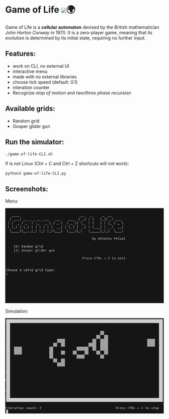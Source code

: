 # Game of Life ![](Earth.gif)🌍
Game of Life is a **cellular automaton** devised by the British mathematician *John Horton Conway* in 1970.
It is a zero-player game, meaning that its evolution is determined by its initial state, requiring no further input.

## Features:
- work on CLI, no external UI
- interactive menu
- made with no external libraries
- choose tick speed (default: 0.1)
- interation counter
- Recognize *stop of motion* and *two/three phase recursion*

## Available grids:
- Random grid
- Gosper glider gun

## Run the simulator:
```
./game-of-life-CLI.sh
```
If is not Linux (Ctrl + C and Ctrl + Z shortcuts will not work):

```
python3 game-of-life-CLI.py
```

## Screenshots:

Menu:

![](menu.png)

Simulation:

![](simulation.gif)
